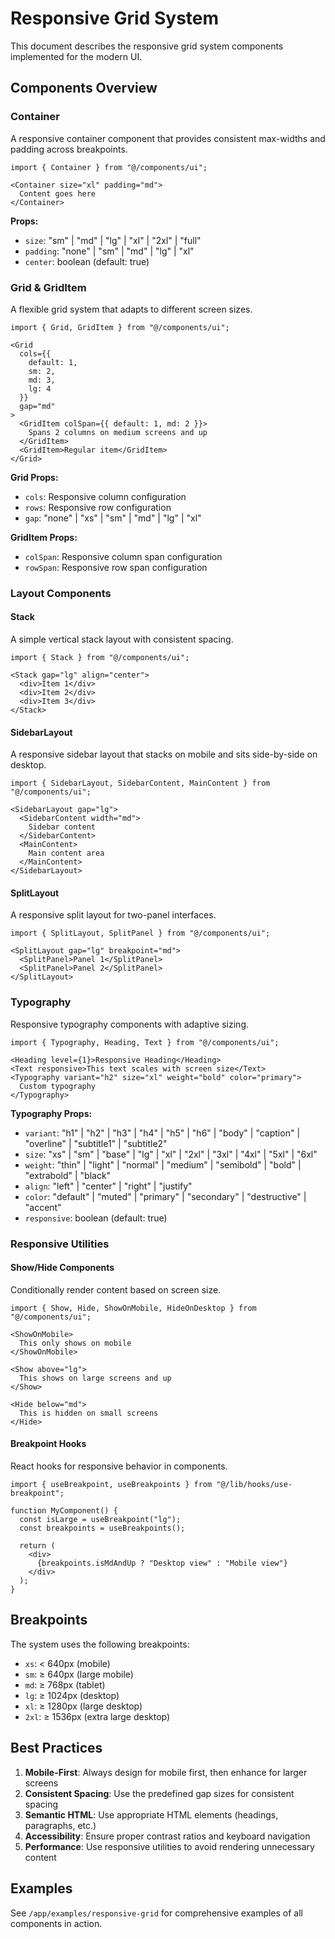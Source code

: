 # Responsive Grid System

This document describes the responsive grid system components implemented for the modern UI.

## Components Overview

### Container
A responsive container component that provides consistent max-widths and padding across breakpoints.

```tsx
import { Container } from "@/components/ui";

<Container size="xl" padding="md">
  Content goes here
</Container>
```

**Props:**
- `size`: "sm" | "md" | "lg" | "xl" | "2xl" | "full"
- `padding`: "none" | "sm" | "md" | "lg" | "xl"
- `center`: boolean (default: true)

### Grid & GridItem
A flexible grid system that adapts to different screen sizes.

```tsx
import { Grid, GridItem } from "@/components/ui";

<Grid 
  cols={{ 
    default: 1, 
    sm: 2, 
    md: 3, 
    lg: 4 
  }} 
  gap="md"
>
  <GridItem colSpan={{ default: 1, md: 2 }}>
    Spans 2 columns on medium screens and up
  </GridItem>
  <GridItem>Regular item</GridItem>
</Grid>
```

**Grid Props:**
- `cols`: Responsive column configuration
- `rows`: Responsive row configuration
- `gap`: "none" | "xs" | "sm" | "md" | "lg" | "xl"

**GridItem Props:**
- `colSpan`: Responsive column span configuration
- `rowSpan`: Responsive row span configuration

### Layout Components

#### Stack
A simple vertical stack layout with consistent spacing.

```tsx
import { Stack } from "@/components/ui";

<Stack gap="lg" align="center">
  <div>Item 1</div>
  <div>Item 2</div>
  <div>Item 3</div>
</Stack>
```

#### SidebarLayout
A responsive sidebar layout that stacks on mobile and sits side-by-side on desktop.

```tsx
import { SidebarLayout, SidebarContent, MainContent } from "@/components/ui";

<SidebarLayout gap="lg">
  <SidebarContent width="md">
    Sidebar content
  </SidebarContent>
  <MainContent>
    Main content area
  </MainContent>
</SidebarLayout>
```

#### SplitLayout
A responsive split layout for two-panel interfaces.

```tsx
import { SplitLayout, SplitPanel } from "@/components/ui";

<SplitLayout gap="lg" breakpoint="md">
  <SplitPanel>Panel 1</SplitPanel>
  <SplitPanel>Panel 2</SplitPanel>
</SplitLayout>
```

### Typography
Responsive typography components with adaptive sizing.

```tsx
import { Typography, Heading, Text } from "@/components/ui";

<Heading level={1}>Responsive Heading</Heading>
<Text responsive>This text scales with screen size</Text>
<Typography variant="h2" size="xl" weight="bold" color="primary">
  Custom typography
</Typography>
```

**Typography Props:**
- `variant`: "h1" | "h2" | "h3" | "h4" | "h5" | "h6" | "body" | "caption" | "overline" | "subtitle1" | "subtitle2"
- `size`: "xs" | "sm" | "base" | "lg" | "xl" | "2xl" | "3xl" | "4xl" | "5xl" | "6xl"
- `weight`: "thin" | "light" | "normal" | "medium" | "semibold" | "bold" | "extrabold" | "black"
- `align`: "left" | "center" | "right" | "justify"
- `color`: "default" | "muted" | "primary" | "secondary" | "destructive" | "accent"
- `responsive`: boolean (default: true)

### Responsive Utilities

#### Show/Hide Components
Conditionally render content based on screen size.

```tsx
import { Show, Hide, ShowOnMobile, HideOnDesktop } from "@/components/ui";

<ShowOnMobile>
  This only shows on mobile
</ShowOnMobile>

<Show above="lg">
  This shows on large screens and up
</Show>

<Hide below="md">
  This is hidden on small screens
</Hide>
```

#### Breakpoint Hooks
React hooks for responsive behavior in components.

```tsx
import { useBreakpoint, useBreakpoints } from "@/lib/hooks/use-breakpoint";

function MyComponent() {
  const isLarge = useBreakpoint("lg");
  const breakpoints = useBreakpoints();
  
  return (
    <div>
      {breakpoints.isMdAndUp ? "Desktop view" : "Mobile view"}
    </div>
  );
}
```

## Breakpoints

The system uses the following breakpoints:

- `xs`: < 640px (mobile)
- `sm`: ≥ 640px (large mobile)
- `md`: ≥ 768px (tablet)
- `lg`: ≥ 1024px (desktop)
- `xl`: ≥ 1280px (large desktop)
- `2xl`: ≥ 1536px (extra large desktop)

## Best Practices

1. **Mobile-First**: Always design for mobile first, then enhance for larger screens
2. **Consistent Spacing**: Use the predefined gap sizes for consistent spacing
3. **Semantic HTML**: Use appropriate HTML elements (headings, paragraphs, etc.)
4. **Accessibility**: Ensure proper contrast ratios and keyboard navigation
5. **Performance**: Use responsive utilities to avoid rendering unnecessary content

## Examples

See `/app/examples/responsive-grid` for comprehensive examples of all components in action.